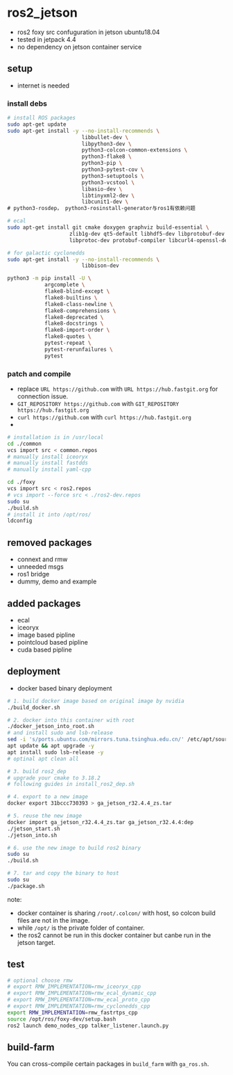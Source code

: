 # ros2_jetson

- ros2 foxy src confuguration in jetson ubuntu18.04
- tested in jetpack 4.4
- no dependency on jetson container service

## setup

- internet is needed

### install debs

```sh
# install ROS packages
sudo apt-get update
sudo apt-get install -y --no-install-recommends \
                        libbullet-dev \
                        libpython3-dev \
                        python3-colcon-common-extensions \
                        python3-flake8 \
                        python3-pip \
                        python3-pytest-cov \
                        python3-setuptools \
                        python3-vcstool \
                        libasio-dev \
                        libtinyxml2-dev \
                        libcunit1-dev \
# python3-rosdep， python3-rosinstall-generator与ros1有依赖问题

# ecal
sudo apt-get install git cmake doxygen graphviz build-essential \
                    zlib1g-dev qt5-default libhdf5-dev libprotobuf-dev \
                    libprotoc-dev protobuf-compiler libcurl4-openssl-dev \

# for galactic cyclonedds
sudo apt-get install -y --no-install-recommends \
                        libbison-dev

python3 -m pip install -U \
            argcomplete \
            flake8-blind-except \
            flake8-builtins \
            flake8-class-newline \
            flake8-comprehensions \
            flake8-deprecated \
            flake8-docstrings \
            flake8-import-order \
            flake8-quotes \
            pytest-repeat \
            pytest-rerunfailures \
            pytest
```

### patch and compile

- replace `URL https://github.com` with `URL https://hub.fastgit.org` for connection issue.
- `GIT_REPOSITORY https://github.com` with `GIT_REPOSITORY https://hub.fastgit.org`
- `curl https://github.com` with `curl https://hub.fastgit.org`
-

```sh
# installation is in /usr/local
cd ./common
vcs import src < common.repos
# manually install iceoryx
# manually install fastdds
# manually install yaml-cpp
```

```sh
cd ./foxy
vcs import src < ros2.repos
# vcs import --force src < ./ros2-dev.repos
sudo su
./build.sh
# install it into /opt/ros/
ldconfig
```

## removed packages

- connext and rmw
- unneeded msgs
- ros1 bridge
- dummy, demo and example

## added packages

- ecal
- iceoryx
- image based pipline
- pointcloud based pipline
- cuda based pipline

## deployment

- docker based binary deployment

```sh
# 1. build docker image based on original image by nvidia
./build_docker.sh

# 2. docker into this container with root
./docker_jetson_into_root.sh
# and install sudo and lsb-release
sed -i 's/ports.ubuntu.com/mirrors.tuna.tsinghua.edu.cn/' /etc/apt/sources.list
apt update && apt upgrade -y
apt install sudo lsb-release -y
# optinal apt clean all

# 3. build ros2_dep
# upgrade your cmake to 3.18.2
# following guides in install_ros2_dep.sh

# 4. export to a new image
docker export 31bccc730393 > ga_jetson_r32.4.4_zs.tar

# 5. reuse the new image
docker import ga_jetson_r32.4.4_zs.tar ga_jetson_r32.4.4:dep
./jetson_start.sh
./jetson_into.sh

# 6. use the new image to build ros2 binary
sudo su
./build.sh

# 7. tar and copy the binary to host
sudo su
./package.sh
```

note:

- docker container is sharing `/root/.colcon/` with host, so colcon build files are not in the image.
- while `/opt/` is the private folder of container.
- the ros2 cannot be run in this docker container but canbe run in the jetson target.

## test

```sh
# optional choose rmw
# export RMW_IMPLEMENTATION=rmw_iceoryx_cpp
# export RMW_IMPLEMENTATION=rmw_ecal_dynamic_cpp
# export RMW_IMPLEMENTATION=rmw_ecal_proto_cpp
# export RMW_IMPLEMENTATION=rmw_cyclonedds_cpp
export RMW_IMPLEMENTATION=rmw_fastrtps_cpp
source /opt/ros/foxy-dev/setup.bash
ros2 launch demo_nodes_cpp talker_listener.launch.py
```

## build-farm

You can cross-compile certain packages in `build_farm` with `ga_ros.sh`.
